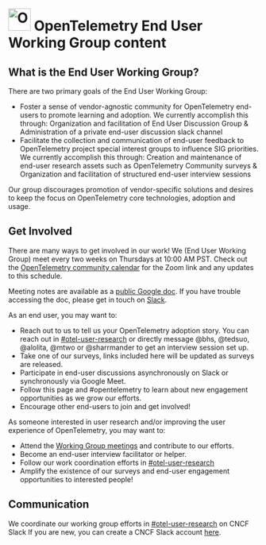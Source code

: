 # <img src="https://opentelemetry.io/img/logos/opentelemetry-logo-nav.png" alt="OpenTelemetry Icon" width="45" height=""> OpenTelemetry End User Working Group content 

  
## What is the End User Working Group? 

There are two primary goals of the End User Working Group: 
* Foster a sense of vendor-agnostic community for OpenTelemetry end-users to promote learning and adoption. We currently accomplish this through:   Organization and facilitation of End User Discussion Group & Administration of a private end-user discussion slack channel
* Facilitate the collection and communication of end-user feedback to OpenTelemetry project special interest groups to influence SIG priorities. We currently accomplish this through: Creation and maintenance of end-user research assets such as OpenTelemetry Community surveys & Organization and facilitation of structured end-user interview sessions

Our group discourages promotion of vendor-specific solutions and desires to keep the focus on OpenTelemetry core technologies, adoption and usage.

## Get Involved

There are many ways to get involved in our work! We (End User Working Group) meet every two weeks on Thursdays at 10:00 AM PST. Check out the [OpenTelemetry community calendar](https://calendar.google.com/calendar/embed?src=google.com_b79e3e90j7bbsa2n2p5an5lf60%40group.calendar.google.com)
for the Zoom link and any updates to this schedule.

Meeting notes are available as a [public Google doc](https://docs.google.com/document/d/1FqEo2PfHPP8iZX_W-C3YgXFUjhfwmAhoREUE8ZJPJfc/edit). If you have trouble accessing the doc, please get in touch on [Slack](https://cloud-native.slack.com/archives/C01RT3MSWGZ).

As an end user, you may want to: 

* Reach out to us to tell us your OpenTelemetry adoption story. You can reach out in [#otel-user-research](https://cloud-native.slack.com/archives/C01RT3MSWGZ) or directly message @bhs, @tedsuo, @alolita, @mtwo or @sharrmander to get an interview session set up. 
* Take one of our surveys, links included here will be updated as surveys are released.
* Participate in end-user discussions asynchronously on Slack or synchronously via Google Meet.
* Follow this page and #opentelemetry to learn about new engagement opportunities as we grow our efforts.
* Encourage other end-users to join and get involved!


As someone interested in user research and/or improving the user experience of OpenTelemetry, you may want to: 

* Attend the [Working Group meetings](https://docs.google.com/document/d/1FqEo2PfHPP8iZX_W-C3YgXFUjhfwmAhoREUE8ZJPJfc/edit) and contribute to our efforts.
* Become an end-user interview facilitator or helper.
* Follow our work coordination efforts in [#otel-user-research](https://cloud-native.slack.com/archives/C01RT3MSWGZ)
* Amplify the existence of our surveys and end-user engagement opportunities to interested people!

## Communication
We coordinate our working group efforts in [#otel-user-research](https://cloud-native.slack.com/archives/C01RT3MSWGZ) on CNCF Slack
If you are new, you can create a CNCF Slack account [here](http://slack.cncf.io/).



